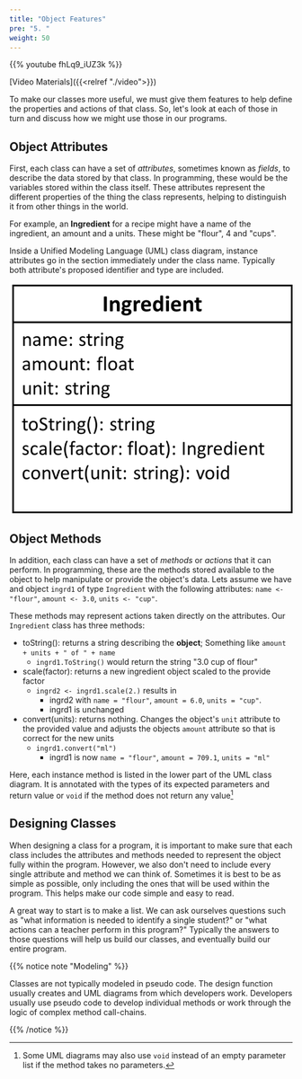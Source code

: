 ```yaml
---
title: "Object Features"
pre: "5. "
weight: 50
---
```


{{% youtube fhLq9_iUZ3k %}}

[Video Materials]({{<relref "./video">}})

To make our classes more useful, we must give them features to help define the properties and actions of that class. So, let's look at each of those in turn and discuss how we might use those in our programs.

## Object Attributes

First, each class can have a set of _attributes_, sometimes known as _fields_, to describe the data stored by that class. In programming, these would be the variables stored within the class itself. These attributes represent the different properties of the thing the class represents, helping to distinguish it from other things in the world. 

For example, an **Ingredient** for a recipe might have a name of the ingredient, an amount and a units.  These might be "flour", 4 and "cups".

Inside a Unified Modeling Language (UML) class diagram, instance attributes go in the section immediately under the class name. Typically both attribute's proposed identifier and type are included.

![UML Class Diagram showing Ingredient](/images/07-object/UML_ingredient.png)

## Object Methods

In addition, each class can have a set of _methods_ or _actions_ that it can perform. In programming, these are the methods stored available to the object to help manipulate or provide the object's data. Lets assume we have and object `ingrd1` of type `Ingredient` with the following attributes: `name <- "flour"`, `amount <- 3.0`, `units <- "cup"`.

These methods may represent actions taken directly on the attributes. Our `Ingredient` class has three methods:

*  toString():  returns a string describing the <b>object</b>; Something like `amount + units + " of " + name`
   * `ingrd1.ToString()` would return the string "3.0 cup of flour"
*  scale(factor): returns a new ingredient object scaled to the provide factor
   * `ingrd2 <- ingrd1.scale(2.)` results in 
     * ingrd2 with `name = "flour"`, `amount = 6.0`, `units = "cup"`.
     * ingrd1 is unchanged
*  convert(units): returns nothing.  Changes the object's `unit` attribute to the provided value and adjusts the objects `amount` attribute so that is correct for the new units
   * `ingrd1.convert("ml")` 
     * ingrd1 is now `name = "flour"`, `amount = 709.1`, `units = "ml"`
   
   
Here, each instance method is listed in the lower part of the UML class diagram.  It is annotated with the types of its expected parameters and return value or `void` if the method does not return any value[^1]

[^1]: Some UML diagrams may also use `void` instead of an empty parameter list if the method takes no parameters.

## Designing Classes

When designing a class for a program, it is important to make sure that each class includes the attributes and methods needed to represent the object fully within the program. However, we also don't need to include every single attribute and method we can think of. Sometimes it is best to be as simple as possible, only including the ones that will be used within the program. This helps make our code simple and easy to read. 

A great way to start is to make a list. We can ask ourselves questions such as "what information is needed to identify a single student?" or "what actions can a teacher perform in this program?" Typically the answers to those questions will help us build our classes, and eventually build our entire program. 

{{% notice note "Modeling" %}}

Classes are not typically modeled in pseudo code.  The design function usually creates and UML diagrams from which developers work.  Developers usually use pseudo code to develop individual methods or work through the logic of complex method call-chains.

{{% /notice %}}